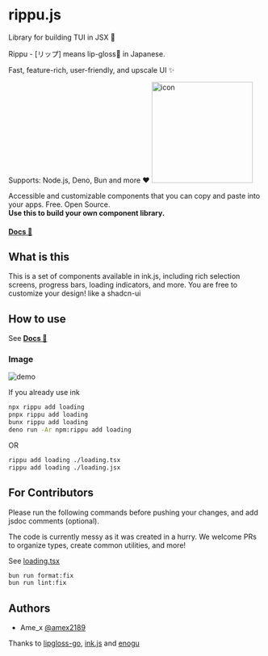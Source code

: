# rippu.js
Library for building TUI in JSX 💄

Rippu - [リップ] means lip-gloss💄 in Japanese.

Fast, feature-rich, user-friendly, and upscale UI ✨

Supports: Node.js, Deno, Bun and more :heart:
<img src="https://github.com/user-attachments/assets/c7572d56-a279-4bbc-b2d3-b17af70c6ad5" alt="icon" width="200" />

Accessible and customizable components that you can copy and paste into your apps. Free. Open Source.  
**Use this to build your own component library.**  

#### [**Docs 📖**](https://github.com/EdamAme-x/rippu.js/wiki)

## What is this

This is a set of components available in ink.js, including rich selection screens, progress bars, loading indicators, and more.
You are free to customize your design!
like a shadcn-ui

## How to use
See [**Docs 📖**](https://github.com/EdamAme-x/rippu.js/wiki)

### Image
<img src="https://raw.githubusercontent.com/Yomguithereal/react-blessed/master/img/demo.gif" alt="demo"/>

If you already use ink

```bash
npx rippu add loading
pnpx rippu add loading
bunx rippu add loading
deno run -Ar npm:rippu add loading
```

OR

```bash
rippu add loading ./loading.tsx
rippu add loading ./loading.jsx
```

## For Contributors

Please run the following commands before pushing your changes, and add jsdoc comments (optional).

The code is currently messy as it was created in a hurry.
We welcome PRs to organize types, create common utilities, and more!

See [loading.tsx](components/loading.tsx)

```bash
bun run format:fix
bun run lint:fix
```

## Authors
- Ame_x [@amex2189](https://x.com/amex2189)

Thanks to [lipgloss-go](https://github.com/charmbracelet/lipgloss), [ink.js](https://github.com/y-lohse/inkjs) and [enogu](https://github.com/ryuapp/enogu)
